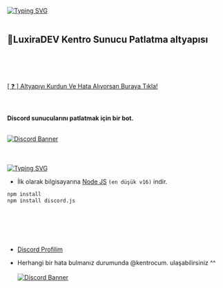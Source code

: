 [![Typing SVG](https://readme-typing-svg.herokuapp.com?font=Fira+Code&size=60&pause=1000&width=1865&height=90&lines=Luxira+Dev+Owner+Kentro)](https://git.io/typing-svg)
<br> </br>
<h2>🗽LuxiraDEV Kentro Sunucu Patlatma altyapısı</h2>
<br> </br>
<br> </br>
<a href="https://discord.gg/xGYfvwzYeA">[ ❓ ] Altyapıyı Kurdun Ve Hata Alıyorsan Buraya Tıkla!</a>
<br> </br>
<br> </br>
<strong>Discord sunucularını patlatmak için bir bot.</strong>
<br> </br>

[![Discord Banner](https://api.weblutions.com/discord/invite/xGYfvwzYeA/)](https://discord.gg/xGYfvwzYeA)
<br> </br>
<br> </br>
[![Typing SVG](https://readme-typing-svg.herokuapp.com?font=Delicious+Handrawn&size=30&pause=1000&color=F70909&repeat=false&width=435&lines=%E2%9D%93+Kurulum+)](https://git.io/typing-svg)

- İlk olarak bilgisayarına [Node JS](https://nodejs.org/en/) `(en düşük v16)` indir.

```diff
npm install
npm install discord.js
```


<br> </br>
<br> </br>


- [Discord Profilim](https://discord.com/users/692466311393181696)

- Herhangi bir hata bulmanız durumunda @kentrocum. ulaşabilirsiniz ^^
<br> </br>
[![Discord Banner](https://api.weblutions.com/discord/invite/xGYfvwzYeA/)](https://discord.gg/xGYfvwzYeA)
